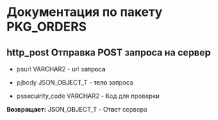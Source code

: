 # Документация по пакету PKG_ORDERS

## http_post Отправка POST запроса на сервер


- psurl VARCHAR2 - url запроса

- pjbody JSON_OBJECT_T - тело запроса

- pssecuirity_code VARCHAR2 - Код для проверки

**Возвращает:** JSON_OBJECT_T - Ответ сервера